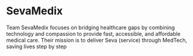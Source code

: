 # SevaMedix
Team SevaMedix focuses on bridging healthcare gaps by combining technology and compassion to provide fast, accessible, and affordable medical care. Their mission is to deliver Seva (service) through MedTech, saving lives step by step
